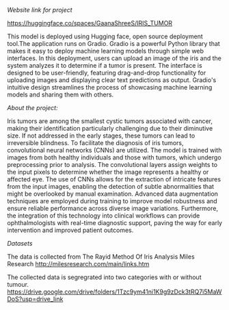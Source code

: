 *Website link for project*

https://huggingface.co/spaces/GaanaShreeS/IRIS_TUMOR

This model is deployed using Hugging face, open source deployment tool.The application runs on Gradio. Gradio is a powerful Python library that makes it easy to deploy machine learning models through simple web interfaces. In this deployment, users can upload an image of the iris and the system analyzes it to determine if a tumor is present. The interface is designed to be user-friendly, featuring drag-and-drop functionality for uploading images and displaying clear text predictions as output.  Gradio's intuitive design streamlines the process of showcasing machine learning models and sharing them with others.


*About the project:*

Iris tumors are among the smallest cystic tumors associated with cancer, making their identification particularly challenging due to their diminutive size. If not addressed in the early stages, these tumors can lead to irreversible blindness. To facilitate the diagnosis of iris tumors, convolutional neural networks (CNNs) are utilized. The model is trained with images from both healthy individuals and those with tumors, which undergo preprocessing prior to analysis. The convolutional layers assign weights to the input pixels to determine whether the image represents a healthy or affected eye. The use of CNNs allows for the extraction of intricate features from the input images, enabling the detection of subtle abnormalities that might be overlooked by manual examination. Advanced data augmentation techniques are employed during training to improve model robustness and ensure reliable performance across diverse image variations. Furthermore, the integration of this technology into clinical workflows can provide ophthalmologists with real-time diagnostic support, paving the way for early intervention and improved patient outcomes.


*Datasets*

The data is collected from  The Rayid Method Of Iris Analysis Miles Research
http://milesresearch.com/main/links.htm

The collected data is segregrated into two categories with or without tumour.
https://drive.google.com/drive/folders/1Tzc9ym41ni1K9g9zDck3tRQ7i5MaWDoS?usp=drive_link


